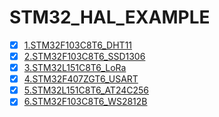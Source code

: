 # STM32_HAL_EXAMPLE

- [x] [1.STM32F103C8T6_DHT11](https://github.com/imliubo/makingfunxyz-STM32-Study-HAL/tree/master/1.STM32F103C8T6_DHT11)
- [x] [2.STM32F103C8T6_SSD1306](https://github.com/imliubo/makingfunxyz-STM32-Study-HAL/tree/master/2.STM32F103C8T6_SSD1306)
- [x] [3.STM32L151C8T6_LoRa](https://github.com/imliubo/makingfunxyz-STM32-Study-HAL/tree/master/3.STM32L151C8T6_LoRa)
- [x] [4.STM32F407ZGT6_USART](https://github.com/imliubo/makingfunxyz-STM32-Study-HAL/tree/master/4.STM32F407ZGT6_USART)
- [x] [5.STM32L151C8T6_AT24C256](https://github.com/imliubo/makingfunxyz-STM32-Study-HAL/tree/master/5.STM32L151C8T6_AT24C256)
- [x] [6.STM32F103C8T6_WS2812B](https://github.com/imliubo/makingfunxyz-STM32-Study-HAL/tree/master/6.STM32F103C8T6_WS2812B)
